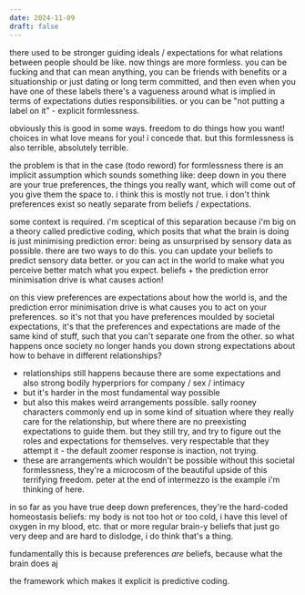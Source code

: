 ```yaml
---
date: 2024-11-09
draft: false
---
```

there used to be stronger guiding ideals / expectations for what relations between people should be like. now things are more formless. you can be fucking and that can mean anything, you can be friends with benefits or a situationship or just dating or long term committed, and then even when you have one of these labels there's a vagueness around what is implied in terms of expectations duties responsibilities. or you can be "not putting a label on it" - explicit formlessness.

obviously this is good in some ways. freedom to do things how you want! choices in what love means for you! i concede that. but this formlessness is also terrible, absolutely terrible.

the problem is that in the case (todo reword) for formlessness there is an implicit assumption which sounds something like: deep down in you there are your true preferences, the things you really want, which will come out of you give them the space to. i think this is mostly not true. i don't think preferences exist so neatly separate from beliefs / expectations. 

some context is required. i'm sceptical of this separation because i'm big on a theory called predictive coding, which posits that what the brain is doing is just minimising prediction error: being as unsurprised by sensory data as possible. there are two ways to do this. you can update your beliefs to predict sensory data better. or you can act in the world to make what you perceive better match what you expect. beliefs + the prediction error minimisation drive is what causes action!

on this view preferences are expectations about how the world is, and the prediction error minimisation drive is what causes you to act on your preferences. so it's not that you have preferences moulded by societal expectations, it's that the preferences and expectations are made of the same kind of stuff, such that you can't separate one from the other. so what happens once society no longer hands you down strong expectations about how to behave in different relationships? 

- relationships still happens because there are some expectations and also strong bodily hyperpriors for company / sex / intimacy 
- but it's harder in the most fundamental way possible 
- but also this makes weird arrangements possible. sally rooney characters commonly end up in some kind of situation where they really care for the relationship, but where there are no preexisting expectations to guide them. but they still try, and try to figure out the roles and expectations for themselves. very respectable that they attempt it - the default zoomer response is inaction, not trying. 
- these are arrangements which wouldn't be possible without this societal formlessness, they're a microcosm of the beautiful upside of this terrifying freedom. peter at the end of intermezzo is the example i'm thinking of here.


in so far as you have true deep down preferences, they're the hard-coded homeostasis beliefs: my body is not too hot or too cold, i have this level of oxygen in my blood, etc. that or more regular brain-y beliefs that just go very deep and are hard to dislodge, i do think that's a thing.



fundamentally this is because preferences *are* beliefs, because what the brain does aj

the framework which makes it explicit is predictive coding.